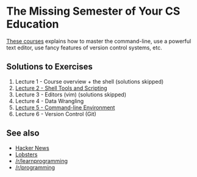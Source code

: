 # The Missing Semester of Your CS Education

[These courses](https://missing.csail.mit.edu/) explains how to master the command-line, use a powerful text editor, use fancy features of version control systems, etc.

## Solutions to Exercises
1.  Lecture 1 - Course overview + the shell (solutions skipped)
1.  [Lecture 2 - Shell Tools and Scripting](./Lecture2/README.md)
1.  Lecture 3 - Editors (vim) (solutions skipped)
1.  Lecture 4 - Data Wrangling
1.  [Lecture 5 - Command-line Environment](./Lecture5/README.md)
1.  Lecture 6 - Version Control (Git)

## See also
*   [Hacker News](https://news.ycombinator.com/item?id=22226380)
*   [Lobsters](https://lobste.rs/s/ti1k98/missing_semester_your_cs_education_mit)
*   [/r/learnprogramming](https://www.reddit.com/r/learnprogramming/comments/eyagda/the_missing_semester_of_your_cs_education_mit/)
*   [/r/programming](https://www.reddit.com/r/programming/comments/eyagcd/the_missing_semester_of_your_cs_education_mit/)


